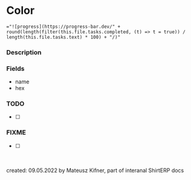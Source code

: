 # Color
`="![progress](https://progress-bar.dev/" + round(length(filter(this.file.tasks.completed, (t) => t = true)) / length(this.file.tasks.text) * 100) + "/)"`

### Description

### Fields

- name
- hex


### TODO

- [ ] 

### FIXME
- [ ] 

<br/><br/>created: 09.05.2022
by Mateusz Kifner, part of interanal ShirtERP docs